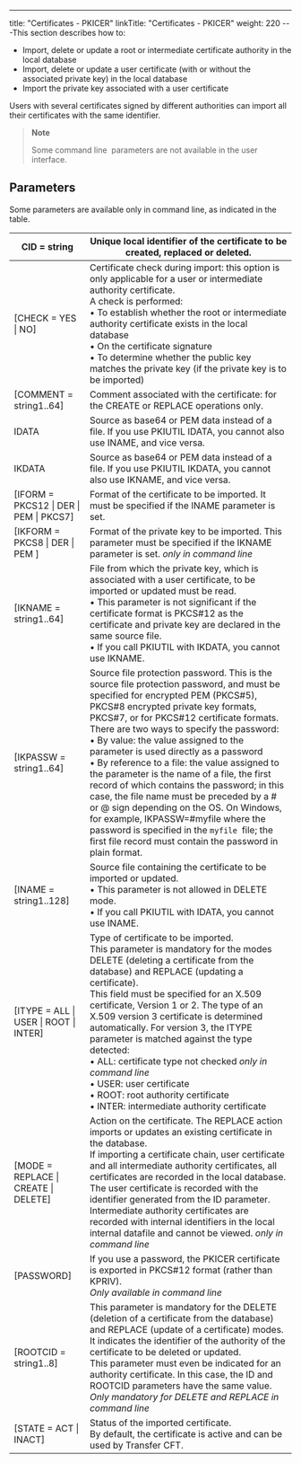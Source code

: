 ---
title: "Certificates - PKICER"
linkTitle: "Certificates - PKICER"
weight: 220
---This section describes how to:

* Import,
    delete or update a root or intermediate certificate authority in the local
    database
* Import,
    delete or update a user certificate (with or without the associated private
    key) in the local database
* Import
    the private key associated with a user certificate

Users with several certificates signed by different authorities
can import all their certificates with the same identifier.

> **Note**
>
> Some command line  parameters are not available in the user interface.

## Parameters

Some parameters are available only in command line, as indicated in the table.


| CID = string | Unique local identifier of the certificate to be created, replaced or deleted. |
| --- | --- |
| [CHECK = YES &#124; NO] | Certificate check during import: this option is only applicable for a user or intermediate authority certificate.<br/> A check is performed:<br/> • To establish whether the root or intermediate authority certificate exists in the local database<br/> • On the certificate signature<br/> • To determine whether the public key matches the private key (if the private key is to be imported) |
| [COMMENT = string1..64] | Comment associated with the certificate: for the CREATE or REPLACE operations only. |
| IDATA  | Source as base64 or PEM data instead of a file. If you use PKIUTIL IDATA, you cannot also use INAME, and vice versa.  |
| IKDATA  | Source as base64 or PEM data instead of a file. If you use PKIUTIL IKDATA, you cannot also use IKNAME, and vice versa. |
| [IFORM = PKCS12 &#124; DER &#124; PEM &#124; PKCS7] | Format of the certificate to be imported. It must be specified if the INAME parameter is set. |
| [IKFORM = PKCS8 &#124; DER &#124; PEM ] | Format of the private key to be imported. This parameter must be specified if the IKNAME parameter is set. *only in command line* |
| [IKNAME = string1..64] | File from which the private key, which is associated with a user certificate, to be imported or updated must be read.<br/> • This parameter is not significant if the certificate format is PKCS#12 as the certificate and private key are declared in the same source file.<br/> • If you call PKIUTIL with IKDATA, you cannot use IKNAME. |
| [IKPASSW = string1..64] | Source file protection password. This is the source file protection password, and must be specified for encrypted PEM (PKCS#5), PKCS#8 encrypted private key formats, PKCS#7, or for PKCS#12 certificate formats.<br/> There are two ways to specify the password:<br/> • By value: the value assigned to the parameter is used directly as a password<br/> • By reference to a file: the value assigned to the parameter is the name of a file, the first record of which contains the password; in this case, the file name must be preceded by a # or @ sign depending on the OS. On Windows, for example, IKPASSW=#myfile where the password is specified in the <code>myfile </code>file; the first file record must contain the password in plain format. |
| [INAME = string1..128] | Source file containing the certificate to be imported or updated.<br/> • This parameter is not allowed in DELETE mode.<br/> • If you call PKIUTIL with IDATA, you cannot use INAME. |
| [ITYPE = ALL &#124; USER &#124; ROOT &#124; INTER] | Type of certificate to be imported.<br/> This parameter is mandatory for the modes DELETE (deleting a certificate from the database) and REPLACE (updating a certificate).<br/> This field must be specified for an X.509 certificate, Version 1 or 2. The type of an X.509 version 3 certificate is determined automatically. For version 3, the ITYPE parameter is matched against the type detected:<br/> • ALL: certificate type not checked *only in command line*<br/> • USER: user certificate<br/> • ROOT: root authority certificate<br/> • INTER: intermediate authority certificate |
| [MODE = REPLACE &#124; CREATE &#124; DELETE] | Action on the certificate. The REPLACE action imports or updates an existing certificate in the database.<br/> If importing a certificate chain, user certificate and all intermediate authority certificates, all certificates are recorded in the local database. The user certificate is recorded with the identifier generated from the ID parameter. Intermediate authority certificates are recorded with internal identifiers in the local internal datafile and cannot be viewed. *only in command line* |
| [PASSWORD]  | If you use a password, the PKICER certificate is exported in PKCS#12 format (rather than KPRIV).<br/> *Only available in command line* |
| [ROOTCID = string1..8] | This parameter is mandatory for the DELETE (deletion of a certificate from the database) and REPLACE (update of a certificate) modes. It indicates the identifier of the authority of the certificate to be deleted or updated.<br/> This parameter must even be indicated for an authority certificate. In this case, the ID and ROOTCID parameters have the same value. *Only mandatory for DELETE and REPLACE in command line* |
| [STATE = ACT &#124; INACT] | Status of the imported certificate.<br/> By default, the certificate is active and can be used by Transfer CFT. |

